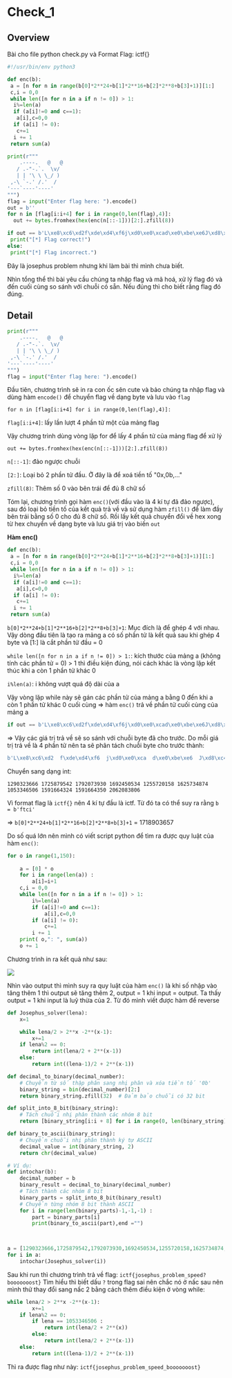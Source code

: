 # Check_1

## Overview

Bài cho file python check.py và Format Flag: ictf{}

```python
#!/usr/bin/env python3

def enc(b):
 a = [n for n in range(b[0]*2**24+b[1]*2**16+b[2]*2**8+b[3]+1)][1:]
 c,i = 0,0
 while len([n for n in a if n != 0]) > 1:
  i%=len(a)
  if (a[i]!=0 and c==1):
   a[i],c=0,0
  if (a[i] != 0):
   c+=1
  i += 1
 return sum(a)

print(r"""
    .----.   @   @
   / .-"-.`.  \v/
   | | '\ \ \_/ )
 ,-\ `-.' /.'  /
'---`----'----'
""")
flag = input("Enter flag here: ").encode()
out = b''
for n in [flag[i:i+4] for i in range(0,len(flag),4)]:
  out += bytes.fromhex(hex(enc(n[::-1]))[2:].zfill(8))

if out == b'L\xe8\xc6\xd2f\xde\xd4\xf6j\xd0\xe0\xcad\xe0\xbe\xe6J\xd8\xc4\xde`\xe6\xbe\xda>\xc8\xca\xca^\xde\xde\xc4^\xde\xde\xdez\xe8\xe6\xde':
 print("[*] Flag correct!")
else:
 print("[*] Flag incorrect.")
```

Đây là josephus problem nhưng khi làm bài thì mình chưa biết. 

Nhìn tổng thể thì bài yêu cầu chúng ta nhập flag và mã hoá, xử lý flag đó và đến cuối cùng so sánh với chuỗi có sẵn. Nếu đúng thì cho biết rằng flag đó đúng.

## Detail

```python
print(r"""
    .----.   @   @
   / .-"-.`.  \v/
   | | '\ \ \_/ )
 ,-\ `-.' /.'  /
'---`----'----'
""")
flag = input("Enter flag here: ").encode()
```

Đầu tiên, chương trình sẽ in ra con ốc sên cute và bảo chúng ta nhập flag và dùng hàm `encode()` để chuyển flag về dạng byte và lưu vào `flag`

`for n in [flag[i:i+4] for i in range(0,len(flag),4)]:` 

`flag[i:i+4]`: lấy lần lượt 4 phần tử một của mảng flag

Vậy chương trình dùng vòng lặp for để lấy 4 phần tử của mảng flag để xử lý

`out += bytes.fromhex(hex(enc(n[::-1]))[2:].zfill(8))`

`n[::-1]`: đảo ngược chuỗi

`[2:]`: Loại bỏ 2 phần tử đầu. Ở đây là để xoá tiền tố "0x,0b,..."

`zfill(8)`: Thêm số 0 vào bên trái để đủ 8 chữ số

Tóm lại, chương trình gọi hàm `enc()`(với đầu vào là 4 kí tự đã đảo ngược), sau đó loại bỏ tiền tố của kết quả trả về và sử dụng hàm `zfill()` để làm đầy bên trái bằng số 0 cho đủ 8 chữ số. Rồi lấy kết quả chuyển đổi về hex xong từ hex chuyển về dạng byte và lưu giá trị vào biến `out`

**Hàm enc()**

```python
def enc(b):
 a = [n for n in range(b[0]*2**24+b[1]*2**16+b[2]*2**8+b[3]+1)][1:]
 c,i = 0,0
 while len([n for n in a if n != 0]) > 1:
  i%=len(a)
  if (a[i]!=0 and c==1):
   a[i],c=0,0
  if (a[i] != 0):
   c+=1
  i += 1
 return sum(a)
```
`b[0]*2**24+b[1]*2**16+b[2]*2**8+b[3]+1`: Mục đích là để ghép 4 với nhau. Vậy dòng đầu tiên là tạo ra mảng a có số phần tử là kết quả sau khi ghép 4 byte và [1:] là cắt phần tử đầu = 0

`while len([n for n in a if n != 0]) > 1:`: kích thước của mảng a (không tính các phần tử = 0) > 1 thì điều kiện đúng, nói cách khác là vòng lặp kết thúc khi a còn 1 phần tử khác 0

`i%len(a)`: i không vượt quá độ dài của a

Vậy vòng lặp while này sẽ gán các phần tử của mảng a bằng 0 đến khi a còn 1 phần tử khác 0 cuối cùng => hàm `enc()` trả về phần tử cuối cùng của mảng a

```python
if out == b'L\xe8\xc6\xd2f\xde\xd4\xf6j\xd0\xe0\xcad\xe0\xbe\xe6J\xd8\xc4\xde`\xe6\xbe\xda>\xc8\xca\xca^\xde\xde\xc4^\xde\xde\xdez\xe8\xe6\xde': 
```

=> Vậy các giá trị trả về sẽ so sánh với chuỗi byte đã cho trước. Do mỗi giá trị trả về là 4 phần tử nên ta sẽ phân tách chuỗi byte cho trước thành:

```python
b'L\xe8\xc6\xd2  f\xde\xd4\xf6  j\xd0\xe0\xca  d\xe0\xbe\xe6  J\xd8\xc4\xde  `\xe6\xbe\xda  >\xc8\xca\xca  ^\xde\xde\xc4  ^\xde\xde\xde  z\xe8\xe6\xde'
```

Chuyển sang dạng int:

`1290323666 1725879542 1792073930 1692450534 1255720158 1625734874 1053346506 1591664324 1591664350 2062083806 `

Vì format flag là `ictf{}` nên 4 kí tự đầu là ictf. Từ đó ta có thể suy ra rằng `b = b'ftci'`

=> `b[0]*2**24+b[1]*2**16+b[2]*2**8+b[3]+1` = 1718903657

Do số quá lớn nên mình có viết script python để tìm ra được quy luật của hàm `enc()`:

```python
for o in range(1,150):
    
    a = [0] * o
    for i in range(len(a)) :
        a[i]=i+1
    c,i = 0,0
    while len([n for n in a if n != 0]) > 1:
        i%=len(a)
        if (a[i]!=0 and c==1):
            a[i],c=0,0 
        if (a[i] != 0):
            c+=1
        i += 1
    print( o,": ", sum(a))
    o += 1
```
Chương trình in ra kết quả như sau:

![](./img/while.png)

Nhìn vào output thì mình suy ra quy luật của hàm `enc()` là khi số nhập vào tăng thêm 1 thì output sẽ tăng thêm 2, output = 1 khi input = output. Ta thấy output = 1 khi input là luỹ thừa của 2. Từ đó mình viết được hàm để reverse 

```python
def Josephus_solver(lena):
    x=1

    while lena/2 > 2**x -2**(x-1):      
        x+=1
    if lena%2 == 0:
        return int(lena/2 + 2**(x-1))
    else:
        return int((lena-1)/2 + 2**(x-1))

def decimal_to_binary(decimal_number):
    # Chuyển từ số thập phân sang nhị phân và xóa tiền tố '0b'
    binary_string = bin(decimal_number)[2:]
    return binary_string.zfill(32)  # Đảm bảo chuỗi có 32 bit

def split_into_8_bit(binary_string):
    # Tách chuỗi nhị phân thành các nhóm 8 bit
    return [binary_string[i:i + 8] for i in range(0, len(binary_string), 8)]

def binary_to_ascii(binary_string):
    # Chuyển chuỗi nhị phân thành ký tự ASCII
    decimal_value = int(binary_string, 2)
    return chr(decimal_value)

# Ví dụ:
def intochar(b):
    decimal_number = b
    binary_result = decimal_to_binary(decimal_number)
    # Tách thành các nhóm 8 bit
    binary_parts = split_into_8_bit(binary_result)
    # Chuyển từng nhóm 8 bit thành ASCII
    for i in range(len(binary_parts)-1,-1,-1) :
        part = binary_parts[i]
        print(binary_to_ascii(part),end ="")
    


a = [1290323666,1725879542,1792073930,1692450534,1255720158,1625734874,1053346506,1591664324,1591664350,2062083806 ]
for i in a:
    intochar(Josephus_solver(i)) 
```
Sau khi run thì chương trình trả về flag:
`ictf{josephus_problem_speed?booooooost}`
Tìm hiểu thì biết dấu `?` trong flag sai nên chắc nó ở nấc sau nên mình thử thay đổi sang nấc 2 bằng cách thêm điều kiện ở vòng while:
```python
while lena/2 > 2**x -2**(x-1):      
        x+=1
    if lena%2 == 0:
        if lena == 1053346506 :
            return int(lena/2 + 2**(x))
        else:
            return int(lena/2 + 2**(x-1))
    else:
        return int((lena-1)/2 + 2**(x-1))
```
 Thì ra được flag như này:
`ictf{josephus_problem_speed_booooooost}`










